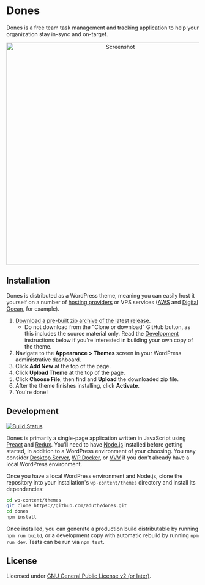 # Dones

Dones is a free team task management and tracking application to help your organization stay in-sync and on-target.

<p align="center"><img src="https://cldup.com/bLkLOS6mGf.png" width="580" alt="Screenshot"></p>

## Installation

Dones is distributed as a WordPress theme, meaning you can easily host it yourself on a number of [hosting providers](https://wordpress.org/hosting/) or VPS services ([AWS](https://aws.amazon.com/getting-started/tutorials/launch-a-wordpress-website/) and [Digital Ocean](https://www.digitalocean.com/community/tutorials/how-to-use-the-wordpress-one-click-install-on-digitalocean), for example).

1. [Download a pre-built zip archive of the latest release](https://github.com/aduth/dones/releases/download/1.1.1/dones.zip).
   - Do not download from the "Clone or download" GitHub button, as this includes the source material only. Read the [Development](#development) instructions below if you're interested in building your own copy of the theme.
2. Navigate to the __Appearance > Themes__ screen in your WordPress administrative dashboard.
3. Click __Add New__ at the top of the page.
3. Click __Upload Theme__ at the top of the page.
4. Click __Choose File__, then find and __Upload__ the downloaded zip file.
5. After the theme finishes installing, click __Activate__.
6. You're done!

## Development

[![Build Status](https://travis-ci.org/aduth/dones.svg?branch=master)](https://travis-ci.org/aduth/dones)

Dones is primarily a single-page application written in JavaScript using [Preact](https://preactjs.com/) and [Redux](http://redux.js.org/). You'll need to have [Node.js](https://nodejs.org/en/) installed before getting started, in addition to a WordPress environment of your choosing. You may consider [Desktop Server](https://serverpress.com/get-desktopserver/), [WP Docker](https://github.com/10up/wp-local-docker), or [VVV](https://github.com/Varying-Vagrant-Vagrants/VVV) if you don't already have a local WordPress environment.

Once you have a local WordPress environment and Node.js, clone the repository into your installation's `wp-content/themes` directory and install its dependencies:

```sh
cd wp-content/themes
git clone https://github.com/aduth/dones.git
cd dones
npm install
```

Once installed, you can generate a production build distributable by running `npm run build`, or a development copy with automatic rebuild by running `npm run dev`. Tests can be run via `npm test`.

## License

Licensed under [GNU General Public License v2 (or later)](./LICENSE.md).
